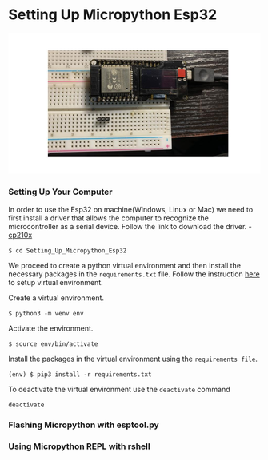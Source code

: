 # Setting Up Micropython Esp32

![Esp32](/asset/esp32.jpg)

 ### Setting Up Your Computer 
In order to use the Esp32 on machine(Windows, Linux or Mac) we need to first install a driver that allows the computer to recognize the microcontroller as a serial device. Follow the link to download the driver. - [cp210x](https://www.silabs.com/products/development-tools/software/usb-to-uart-bridge-vcp-drivers)

```
$ cd Setting_Up_Micropython_Esp32
```

We proceed to create a python virtual environment and then install the necessary packages in the `requirements.txt` file. Follow the instruction [here](https://packaging.python.org/guides/installing-using-pip-and-virtual-environments/) to setup virtual environment. 

Create  a virtual environment. 

```
$ python3 -m venv env
```

Activate the environment.
```
$ source env/bin/activate
```
Install the packages in the virtual environment using the `requirements file`.
```
(env) $ pip3 install -r requirements.txt
```

To deactivate the virtual environment use the `deactivate` command
```
deactivate
```

 ### Flashing Micropython with esptool.py


 ### Using Micropython REPL with rshell